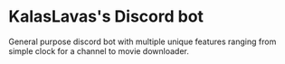 # KalasLavas's Discord bot

General purpose discord bot with multiple unique features ranging from simple clock for a channel to movie downloader.